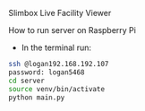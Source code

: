 Slimbox Live Facility Viewer

How to run server on Raspberry Pi

- In the terminal run:

```bash
ssh @logan192.168.192.107
password: logan5468
cd server
source venv/bin/activate
python main.py
```
